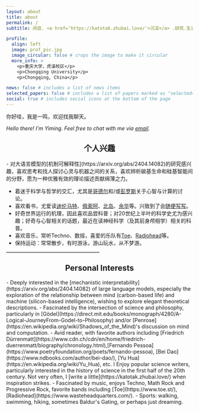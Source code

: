 ```yaml
---
layout: about
title: about
permalink: /
subtitle: 闲逛. <a href='https://katotak.zhubai.love/'>沉淀</a> .研究.生活

profile:
  align: left
  image: prof_pic.jpg
  image_circular: false # crops the image to make it circular
  more_info: >
    <p>重庆大学，虎溪校区</p>
    <p>Chongqing University</p>
    <p>Chongqing, China</p>

news: false # includes a list of news items
selected_papers: false # includes a list of papers marked as "selected={true}"
social: true # includes social icons at the bottom of the page
---
```


你好哇，我是一鸣，欢迎找我聊天。

<em>Hello there! I'm Yiming. Feel free to chat with me via <a href="mailto:bertreb2002@gmail.com">email</a>.</em>

<h2 style="text-align: center;">个人兴趣</h2>
- 对大语言模型的[机制可解释性](https://arxiv.org/abs/2404.14082)的研究感兴趣，喜欢思考和找人探讨心灵与机器之间的关系，喜欢辨析碳基生命和硅基智能间的分野，愿为一种优雅有效的理论描述贡献绵薄之力。
  
- 着迷于科学与哲学的交汇，尤其是[哥德尔](https://direct.mit.edu/books/monograph/4280/A-Logical-JourneyFrom-Godel-to-Philosophy)和/或[彭罗斯](https://en.wikipedia.org/wiki/Shadows_of_the_Mind)关于心智与计算的讨论。
- 喜欢看书，尤爱读[迪伦马特](https://www.douban.com/personage/27220346/)、[佩索阿](https://www.douban.com/personage/30071608/)、[北岛](https://www.douban.com/personage/27564221/?subtype=person)、[余华](https://en.wikipedia.org/wiki/Yu_Hua)等。兴致到了会[随便写写](https://katotak.zhubai.love/)。
- 好奇世界运行的机理，因此喜欢品尝科普；对20世纪上半叶的科学史尤为感兴趣；好奇与心智相关的话题，最近在读神经科学（及其前身颅相学）相关的科普。
- 喜欢音乐，常听Techno、数摇，喜爱的乐队有[Toe](https://www.toe.st/)、[Radiohead](https://www.wasteheadquarters.com/)等。
- 保持运动：常常散步，有时游泳，游山玩水，从不梦游。
  
<hr style="border: none; border-top: 2px solid #ccc; width: 50%;">

<h2 style="text-align: center;">Personal Interests</h2>
- Deeply interested in the [mechanistic interpretability](https://arxiv.org/abs/2404.14082) of large language models, especially the exploration of the relationship between mind (carbon-based life) and machine (silicon-based intelligence), wishing to explore elegant theoretical descriptions.
- Fascinated by the intersection of science and philosophy, particularly in [Gödel](https://direct.mit.edu/books/monograph/4280/A-Logical-JourneyFrom-Godel-to-Philosophy) and/or [Penrose](https://en.wikipedia.org/wiki/Shadows_of_the_Mind)'s discussion on mind and computation.
- Avid reader, with favorite authors including [Friedrich Dürrenmatt](https://www.cdn.ch/cdn/en/home/friedrich-duerrenmatt/biography/chronology.html),[Fernando Pessoa](https://www.poetryfoundation.org/poets/fernando-pessoa), [Bei Dao](https://www.ndbooks.com/author/bei-dao/), [Yu Hua](https://en.wikipedia.org/wiki/Yu_Hua), etc. I Enjoy popular science writers, particularly interested in the history of science in the first half of the 20th century. Not very often, I [write a little](https://katotak.zhubai.love/) when inspiration strikes. 
- Fascinated by music, enjoys Techno, Math Rock and Progressive Rock, favorite bands including [Toe](https://www.toe.st/), [Radiohead](https://www.wasteheadquarters.com/).
- Sports: walking, swimming, hiking, sometimes Baldur's Gating, or perhaps just dreaming.
